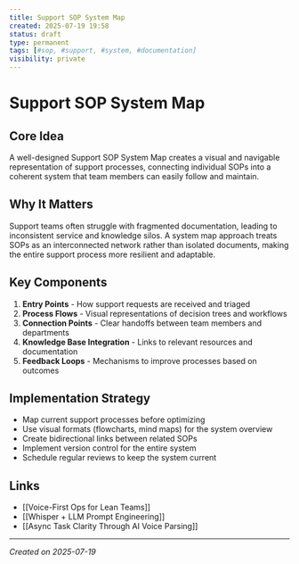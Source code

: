 ```yaml
---
title: Support SOP System Map
created: 2025-07-19 19:58
status: draft
type: permanent
tags: [#sop, #support, #system, #documentation]
visibility: private
---
```


# Support SOP System Map

## Core Idea
A well-designed Support SOP System Map creates a visual and navigable representation of support processes, connecting individual SOPs into a coherent system that team members can easily follow and maintain.

## Why It Matters
Support teams often struggle with fragmented documentation, leading to inconsistent service and knowledge silos. A system map approach treats SOPs as an interconnected network rather than isolated documents, making the entire support process more resilient and adaptable.

## Key Components
1. **Entry Points** - How support requests are received and triaged
2. **Process Flows** - Visual representations of decision trees and workflows
3. **Connection Points** - Clear handoffs between team members and departments
4. **Knowledge Base Integration** - Links to relevant resources and documentation
5. **Feedback Loops** - Mechanisms to improve processes based on outcomes

## Implementation Strategy
- Map current support processes before optimizing
- Use visual formats (flowcharts, mind maps) for the system overview
- Create bidirectional links between related SOPs
- Implement version control for the entire system
- Schedule regular reviews to keep the system current

## Links
- [[Voice-First Ops for Lean Teams]]
- [[Whisper + LLM Prompt Engineering]]
- [[Async Task Clarity Through AI Voice Parsing]]

---

*Created on 2025-07-19*
